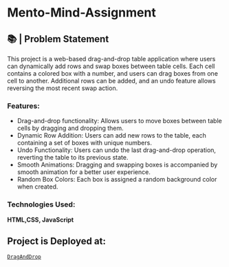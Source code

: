 # Mento-Mind-Assignment
## 📚 | Problem Statement
This project is a web-based drag-and-drop table application where users can dynamically add rows and swap boxes between table cells. Each cell contains a colored box with a number, and users can drag boxes from one cell to another. Additional rows can be added, and an undo feature allows reversing the most recent swap action.

### Features:
- Drag-and-drop functionality: Allows users to move boxes between table cells by dragging and dropping them.
- Dynamic Row Addition: Users can add new rows to the table, each containing a set of boxes with unique numbers.
- Undo Functionality: Users can undo the last drag-and-drop operation, reverting the table to its previous state.
- Smooth Animations: Dragging and swapping boxes is accompanied by smooth animation for a better user experience.
- Random Box Colors: Each box is assigned a random background color when created.
### Technologies Used:
**HTML,CSS, JavaScript**

## Project is Deployed at:
[`DragAndDrop` ](https://mento-mind-assignment.vercel.app/)
